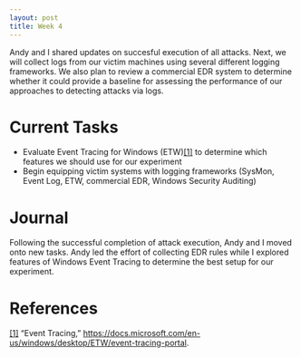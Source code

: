 ```yaml
---
layout: post
title: Week 4
---
```

Andy and I shared updates on succesful execution of all attacks. Next, we will collect logs from our victim machines using several different logging frameworks. We also plan to review a commercial EDR system to determine whether it could provide a baseline for assessing the performance of our approaches to detecting attacks via logs.

# Current Tasks
* Evaluate Event Tracing for Windows (ETW)[[1]][ref1] to determine which features we should use for our experiment
* Begin equipping victim systems with logging frameworks (SysMon, Event Log, ETW, commercial EDR, Windows Security Auditing)

# Journal
Following the successful completion of attack execution, Andy and I moved onto new tasks. Andy led the effort of collecting EDR rules while I explored features of Windows Event Tracing to determine the best setup for our experiment.

# References
[ref1]: https://docs.microsoft.com/en-us/windows/desktop/ETW/event-tracing-portal
[[1]][ref1] “Event Tracing,” https://docs.microsoft.com/en-us/windows/desktop/ETW/event-tracing-portal.
